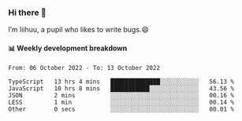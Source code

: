 ### Hi there 👋
I’m liihuu, a pupil who likes to write bugs.😄


#### 📊 Weekly development breakdown
<!--START_SECTION:waka-->

```text
From: 06 October 2022 - To: 13 October 2022

TypeScript   13 hrs 4 mins   ██████████████░░░░░░░░░░░   56.13 %
JavaScript   10 hrs 8 mins   ███████████░░░░░░░░░░░░░░   43.56 %
JSON         2 mins          ░░░░░░░░░░░░░░░░░░░░░░░░░   00.16 %
LESS         1 min           ░░░░░░░░░░░░░░░░░░░░░░░░░   00.14 %
Other        0 secs          ░░░░░░░░░░░░░░░░░░░░░░░░░   00.01 %
```

<!--END_SECTION:waka-->

<!--
**liihuu/liihuu** is a ✨ _special_ ✨ repository because its `README.md` (this file) appears on your GitHub profile.

Here are some ideas to get you started:

- 🔭 I’m currently working on ...
- 🌱 I’m currently learning ...
- 👯 I’m looking to collaborate on ...
- 🤔 I’m looking for help with ...
- 💬 Ask me about ...
- 📫 How to reach me: ...
- 😄 Pronouns: ...
- ⚡ Fun fact: ...
-->
